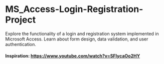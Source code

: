 # MS_Access-Login-Registration-Project
Explore the functionality of a login and registration system implemented in Microsoft Access. Learn about form design, data validation, and user authentication.
#### Inspiration: https://www.youtube.com/watch?v=SFIycaOo2HY
